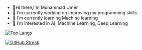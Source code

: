 ### 
- 👋Hi there,I'm Muhammad Umer 
- 🔭 I’m currently working on Improving my programming skills
- 🌱 I’m currently learning Machine learning
- 👀 I’m interested in AI, Machine Learning, Deep Learning



[![Top Langs](https://github-readme-stats.vercel.app/api/top-langs/?username=Umer-prog&layout=compact&theme=vision-friendly-dark)](https://github.com/anuraghazra/github-readme-stats)




[![GitHub Streak](https://streak-stats.demolab.com/?user=Umer-prog)](https://git.io/streak-stats)





